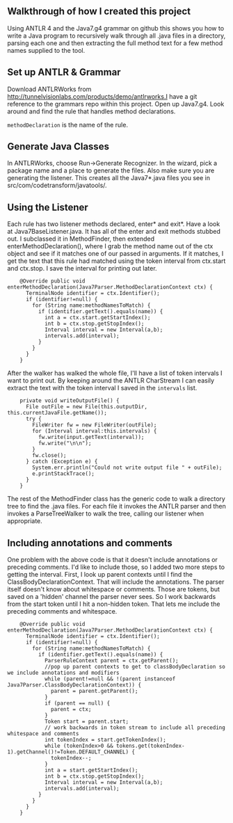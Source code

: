 ## Walkthrough of how I created this project
Using ANTLR 4 and the Java7.g4 grammar on github this shows you how to write a Java program to recursively walk through all .java files in a directory, parsing each one and then extracting the full method text for a few method names supplied to the tool.

## Set up ANTLR & Grammar
Download ANTLRWorks from http://tunnelvisionlabs.com/products/demo/antlrworks.I have a git reference to the grammars repo within this project.  Open up Java7.g4.  Look around and find the rule that handles method declarations.

`methodDeclaration` is the name of the rule.  

## Generate Java Classes
In ANTLRWorks, choose Run->Generate Recognizer.  In the wizard, pick a package name and a place to generate the files.  Also make sure you are generating the listener.  This creates all the Java7*.java files you see in src/com/codetransform/javatools/.


## Using the Listener
Each rule has two listener methods declared, enter* and exit*.  Have a look at Java7BaseListener.java.  It has all of the enter and exit methods stubbed out.  I  subclassed it in MethodFinder, then extended enterMethodDeclaration(), where I grab the method name out of the ctx object and see if it matches one of our passed in arguments.  If it matches, I get the text that this rule had matched using the token interval from ctx.start and ctx.stop.  I save the interval for printing out later.

        @Override public void enterMethodDeclaration(Java7Parser.MethodDeclarationContext ctx) {
          TerminalNode identifier = ctx.Identifier();
          if (identifier!=null) {
            for (String name:methodNamesToMatch) {
              if (identifier.getText().equals(name)) {
                int a = ctx.start.getStartIndex();
                int b = ctx.stop.getStopIndex();
                Interval interval = new Interval(a,b);
                intervals.add(interval);
              }
            }
          }
        }

After the walker has walked the whole file, I'll have a list of token intervals I want to print out.  By keeping around the ANTLR CharStream I can easily extract the text with the token interval I saved in the `intervals` list.

        private void writeOutputFile() {
          File outFile = new File(this.outputDir, this.currentJavaFile.getName());
          try {
            FileWriter fw = new FileWriter(outFile);
            for (Interval interval:this.intervals) {
              fw.write(input.getText(interval));
              fw.write("\n\n");
            }
            fw.close();
          } catch (Exception e) {
            System.err.println("Could not write output file " + outFile);
            e.printStackTrace();
          }
        }


The rest of the MethodFinder class has the generic code to walk a directory tree to find the .java files.  For each file it invokes the ANTLR parser and then invokes a ParseTreeWalker to walk the tree, calling our listener when appropriate.

## Including annotations and comments

One problem with the above code is that it doesn't include annotations or preceding comments.  I'd like to include those, so I added two more steps to getting the interval.  First, I look up parent contexts until I find the ClassBodyDeclarationContext.  That will include the annotations.  The parser itself doesn't know about whitespace or comments.  Those are tokens, but saved on a 'hidden' channel the parser never sees.  So I work backwards from the start token until I hit a non-hidden token.  That lets me include the preceding comments and whitespace.

        @Override public void enterMethodDeclaration(Java7Parser.MethodDeclarationContext ctx) {
          TerminalNode identifier = ctx.Identifier();
          if (identifier!=null) {
            for (String name:methodNamesToMatch) {
              if (identifier.getText().equals(name)) {
                ParserRuleContext parent = ctx.getParent();
                //pop up parent contexts to get to classBodyDeclaration so we include annotations and modifiers
                while (parent!=null && !(parent instanceof Java7Parser.ClassBodyDeclarationContext)) {
                  parent = parent.getParent();
                }
                if (parent == null) {
                  parent = ctx;
                }
                Token start = parent.start;
                // work backwards in token stream to include all preceding whitespace and comments
                int tokenIndex = start.getTokenIndex();
                while (tokenIndex>0 && tokens.get(tokenIndex-1).getChannel()!=Token.DEFAULT_CHANNEL) {
                  tokenIndex--;
                }
                int a = start.getStartIndex();
                int b = ctx.stop.getStopIndex();
                Interval interval = new Interval(a,b);
                intervals.add(interval);
              }
            }
          }
        }
